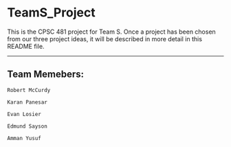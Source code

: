 # TeamS_Project
This is the CPSC 481 project for Team S.  Once a project has been chosen from our three project ideas,
it will be described in more detail in this README file.

---
## Team Memebers:
```
Robert McCurdy

Karan Panesar

Evan Losier

Edmund Sayson

Amman Yusuf
```
